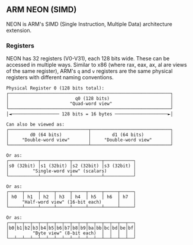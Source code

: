 ## ARM NEON (SIMD)
NEON is ARM's SIMD (Single Instruction, Multiple Data) architecture extension.


### Registers
NEON has 32 registers (V0-V31), each 128 bits wide. These can be accessed in multiple
ways.  Similar to x86 (where rax, eax, ax, al are views of the same register), ARM's `q`
and `v` registers are the same physical registers with different naming conventions.
```
Physical Register 0 (128 bits total):
┌─────────────────────────────────────────────────────────────┐
│                         q0 (128 bits)                       │
│                       "Quad-word view"                      │
└─────────────────────────────────────────────────────────────┘
│◄────────────────── 128 bits = 16 bytes ────────────────────►│

Can also be viewed as:
┌──────────────────────────────┬──────────────────────────────┐
│        d0 (64 bits)          │        d1 (64 bits)          │
│     "Double-word view"       │     "Double-word view"       │
└──────────────────────────────┴──────────────────────────────┘

Or as:
┌───────────┬───────────┬───────────┬───────────┐
│s0 (32bit) │s1 (32bit) │s2 (32bit) │s3 (32bit) │
│         "Single-word view" (scalars)          │
└───────────┴───────────┴───────────┴───────────┘

Or as:
┌─────┬─────┬─────┬─────┬─────┬─────┬─────┬─────┐
│ h0  │ h1  │ h2  │ h3  │ h4  │ h5  │ h6  │ h7  │
│     "Half-word view" (16-bit each)      │     │
└─────┴─────┴─────┴─────┴─────┴─────┴─────┴─────┘

Or as:
┌──┬──┬──┬──┬──┬──┬──┬──┬──┬──┬──┬──┬──┬──┬──┬──┐
│b0│b1│b2│b3│b4│b5│b6│b7│b8│b9│ba│bb│bc│bd│be│bf│
│         "Byte view" (8-bit each)  │  │  │  │  │
└──┴──┴──┴──┴──┴──┴──┴──┴──┴──┴──┴──┴──┴──┴──┴──┘
```
